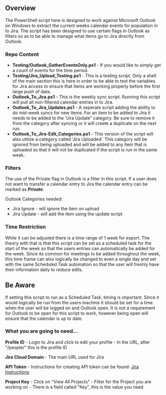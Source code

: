 ## Overview
The PowerShell script here is designed to work against Microsoft Outlook on Windows to extract the current weeks calendar events for population in to Jira.  The script has been designed to use certain flags in Outlook as filters so as to be able to manage what items go to Jira directly from Outlook. 

### Repo Content
- **Testing/Outlook_GatherEventsOnly.ps1** - If you would like to simply get a count of events for the time period.
- **Testing/Jira_Upload_Testing.ps1** - This is a testing script.  Only a shell of the main section this is here in order to be able to test the variables for Jira access to ensure that items are working properly before the first large push of data. 
- **Outlook_To_Jira.ps1** - This is the weekly sync script.  Running this script will pull all non-filtered calendar entries in to Jira.
- **Outlook_To_Jira_Updates.ps1** - A seperate script adding the ability to do mid-week syncs for new items.  For an item to be added to Jira it needs to be added to the "Jira Update" category.  Be sure to remove it from the category after syncing or it will create a duplicate on the next run. 
- **Outlook_To_Jira-Edit_Categories.ps1** - This version of the script will also utilize a category called 'Jira Uploaded'.  This category will be ignored from being uploaded and will be added to any item that is uploaded so that it will not be duplicated if the script is run in the same week.  

### Filters
The use of the Private flag in Outlook is a filter in this script.  If a user does not want to transfer a calendar entry to Jira the calendar entry can be marked as ***Private***. 

Outlook Categories needed: 
- Jira Ignore - will ignore the item on upload
- Jira Update - will add the item using the update script

### Time Restriction 
While it can be adjusted there is a time range of 1 week for export.  The theory with that is that this script can be set as a scheduled task for the start of the week so that the users entries can automatically be added for the week.  Since its common for meetings to be added throughout the week, this time frame can also logically be changed to even a single day and set with the same Scheduled Task automation so that the user will freshly have their information daily to reduce edits.  

## Be Aware
If setting this script to run as a Scheduled Task, timing is important.  Since it would logically be run from the users machine it should be set for a time when the user will be logged on and Outlook open.  It is not a requirement for Outlook to be open for this script to work, however being open will ensure that the calendar is up to date.   

### What you are going to need...
**Profile ID**
	- Login to Jira and click to edit your profile
	- In the URL, after "/people/" this is the profile ID

**Jira Cloud Domain**
	- The main URL used for Jira

**API Token**
	- Instructions for creating API token can be found: [Jira Instructions](https://support.atlassian.com/atlassian-account/docs/manage-api-tokens-for-your-atlassian-account/)

**Project Key**
	- Click on "View All Projects"
	- Filter for the Project you are working on
	- There is a field called "Key", this is the value you need
